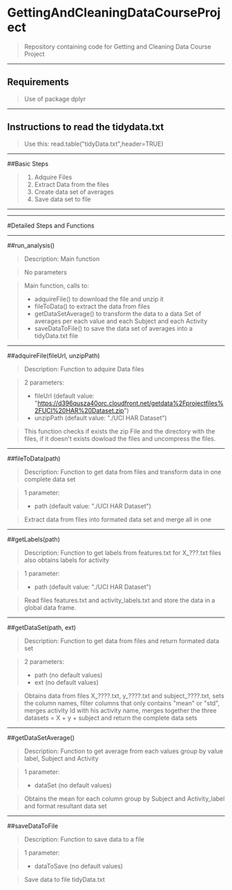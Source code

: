 # GettingAndCleaningDataCourseProject
> Repository containing code for Getting and Cleaning Data Course Project

***

## Requirements

> Use of package dplyr

***

## Instructions to read the tidydata.txt

> Use this: read.table("tidyData.txt",header=TRUE)

***

##Basic Steps

> 1. Adquire Files
> 2. Extract Data from the files
> 3. Create data set of averages
> 4. Save data set to file

***
***

#Detailed Steps and Functions

***

##run_analysis()
> Description: Main function
 
> No parameters

> Main function, calls to:
>
> * adquireFile() to download the file and unzip it
> * fileToData() to extract the data from files
> * getDataSetAverage() to transform the data to a data Set of averages per each value and each Subject and each Activity
> * saveDataToFile() to save the data set of averages into a tidyData.txt file

***

##adquireFile(fileUrl, unzipPath) 
> Description: Function to adquire Data files

> 2 parameters:
>
> * fileUrl         (default value: "https://d396qusza40orc.cloudfront.net/getdata%2Fprojectfiles%2FUCI%20HAR%20Dataset.zip")
> * unzipPath       (default value: "./UCI HAR Dataset")

> This function checks if exists the zip File and the directory with the files, 
> if it doesn't exists dowload the files and uncompress the files.
        
***

##fileToData(path) 
> Description: Function to get data from files and transform data in one complete data set

> 1 parameter:
> 
> * path            (default value: "./UCI HAR Dataset")

> Extract data from files into formated data set and merge all in one

***

##getLabels(path)
> Description: Function to get labels from features.txt for X_???.txt files
> also obtains labels for activity

> 1 parameter:
> 
> * path            (default value: "./UCI HAR Dataset")
        
> Read files features.txt and activity_labels.txt and store the data in a global data frame.

***

##getDataSet(path, ext)
> Description: Function to get data from files and return formated data set

> 2 parameters:
> 
> * path            (no default values)
> * ext             (no default values)

> Obtains data from files X_????.txt, y_????.txt and subject_????.txt, sets the column names, 
> filter columns that only contains "mean" or "std", merges activity Id with his activity name, 
> merges together the three datasets = X + y + subject and return the complete data sets

***

##getDataSetAverage()
> Description: Function to get average from each values group by value label, Subject and Activity

> 1 parameter:
> 
> * dataSet         (no default values)

> Obtains the mean for each column group by Subject and Activity_label and format resultant data set

***

##saveDataToFile
> Description: Function to save data to a file

> 1 parameter:
> 
> * dataToSave      (no default values)

> Save data to file tidyData.txt
